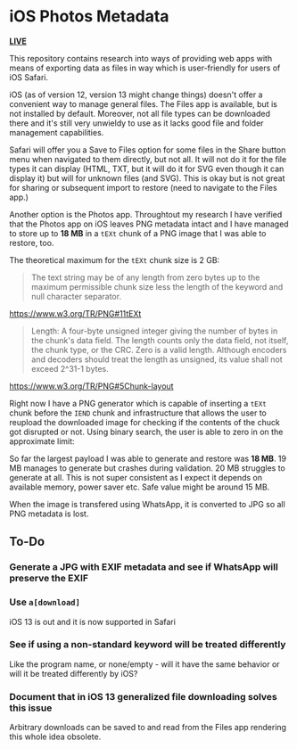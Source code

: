 # iOS Photos Metadata

[**LIVE**](https://tomashubelbauer.github.io/ios-photos-metadata)

This repository contains research into ways of providing web apps with means of
exporting data as files in way which is user-friendly for users of iOS Safari.

iOS (as of version 12, version 13 might change things) doesn't offer a convenient
way to manage general files. The Files app is available, but is not installed by
default. Moreover, not all file types can be downloaded there and it's still very
unwieldy to use as it lacks good file and folder management capabilities.

Safari will offer you a Save to Files option for some files in the Share button
menu when navigated to them directly, but not all. It will not do it for the file
types it can display (HTML, TXT, but it will do it for SVG even though it can
display it) but will for unknown files (and SVG). This is okay but is not great
for sharing or subsequent import to restore (need to navigate to the Files app.)

Another option is the Photos app. Throughtout my research I have verified that
the Photos app on iOS leaves PNG metadata intact and I have managed to store up
to **18 MB** in a `tEXt` chunk of a PNG image that I was able to restore, too.

The theoretical maximum for the `tEXt` chunk size is 2 GB:

> The text string may be of any length from zero bytes up to the maximum
> permissible chunk size less the length of the keyword and null character
> separator.

https://www.w3.org/TR/PNG#11tEXt

> Length: A four-byte unsigned integer giving the number of bytes in the chunk's
> data field. The length counts only the data field, not itself, the chunk type,
> or the CRC. Zero is a valid length. Although encoders and decoders should
> treat the length as unsigned, its value shall not exceed 2^31-1 bytes.

https://www.w3.org/TR/PNG#5Chunk-layout

Right now I have a PNG generator which is capable of inserting a `tEXt` chunk
before the `IEND` chunk and infrastructure that allows the user to reupload
the downloaded image for checking if the contents of the chuck got disrupted or
not. Using binary search, the user is able to zero in on the approximate limit:

So far the largest payload I was able to generate and restore was **18 MB**.
19 MB manages to generate but crashes during validation. 20 MB struggles to
generate at all. This is not super consistent as I expect it depends on
available memory, power saver etc. Safe value might be around 15 MB.

When the image is transfered using WhatsApp, it is converted to JPG so all PNG
metadata is lost.

## To-Do

### Generate a JPG with EXIF metadata and see if WhatsApp will preserve the EXIF

### Use `a[download]`

iOS 13 is out and it is now supported in Safari

### See if using a non-standard keyword will be treated differently

Like the program name, or none/empty - will it have the same behavior or will
it be treated differently by iOS?

### Document that in iOS 13 generalized file downloading solves this issue

Arbitrary downloads can be saved to and read from the Files app rendering this
whole idea obsolete.
